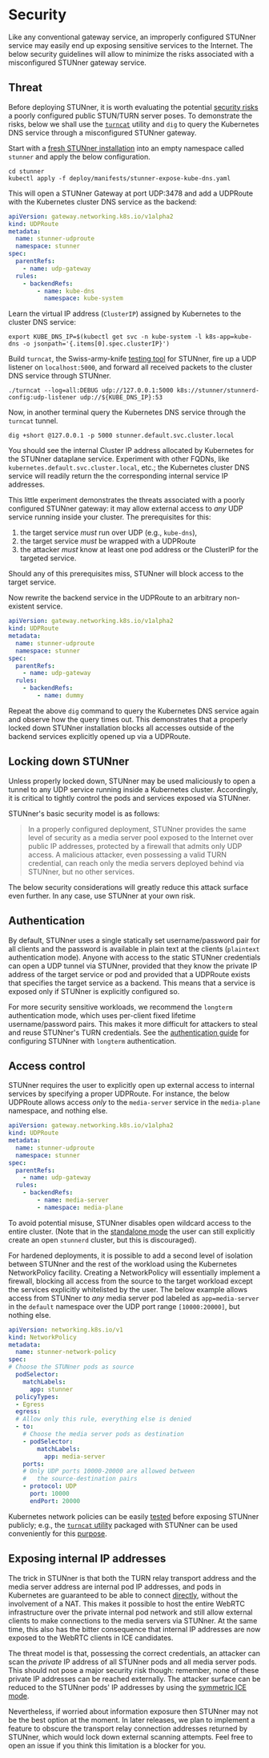 # Security

Like any conventional gateway service, an improperly configured STUNner service may easily end up
exposing sensitive services to the Internet. The below security guidelines will allow to minimize
the risks associated with a misconfigured STUNner gateway service.

## Threat

Before deploying STUNner, it is worth evaluating the potential [security
risks](https://www.rtcsec.com/article/slack-webrtc-turn-compromise-and-bug-bounty) a poorly
configured public STUN/TURN server poses.  To demonstrate the risks, below we shall use the
[`turncat`](cmd/turncat.md) utility and `dig` to query the Kubernetes DNS service through a
misconfigured STUNner gateway.

Start with a [fresh STUNner installation](INSTALL.md) into an empty namespace called `stunner`
and apply the below configuration.

```console
cd stunner
kubectl apply -f deploy/manifests/stunner-expose-kube-dns.yaml
```

This will open a STUNner Gateway at port UDP:3478 and add a UDPRoute with the Kubernetes cluster
DNS service as the backend:

```yaml
apiVersion: gateway.networking.k8s.io/v1alpha2
kind: UDPRoute
metadata:
  name: stunner-udproute
  namespace: stunner
spec:
  parentRefs:
    - name: udp-gateway
  rules:
    - backendRefs:
        - name: kube-dns
          namespace: kube-system
```

Learn the virtual IP address (`ClusterIP`) assigned by Kubernetes to the cluster DNS service:

```console
export KUBE_DNS_IP=$(kubectl get svc -n kube-system -l k8s-app=kube-dns -o jsonpath='{.items[0].spec.clusterIP}')
```

Build `turncat`, the Swiss-army-knife [testing tool](cmd/turncat.md) for STUNner, fire up a
UDP listener on `localhost:5000`, and forward all received packets to the cluster DNS service
through STUNner.

```console
./turncat --log=all:DEBUG udp://127.0.0.1:5000 k8s://stunner/stunnerd-config:udp-listener udp://${KUBE_DNS_IP}:53
```

Now, in another terminal query the Kubernetes DNS service through the `turncat` tunnel.

```console
dig +short @127.0.0.1 -p 5000 stunner.default.svc.cluster.local
```

You should see the internal Cluster IP address allocated by Kubernetes for the STUNner dataplane
service. Experiment with other FQDNs, like `kubernetes.default.svc.cluster.local`, etc.; the
Kubernetes cluster DNS service will readily return the the corresponding internal service IP
addresses.

This little experiment demonstrates the threats associated with a poorly configured STUNner
gateway: it may allow external access to *any* UDP service running inside your cluster. The
prerequisites for this:

1. the target service *must* run over UDP (e.g., `kube-dns`),
2. the target service *must* be wrapped with a UDPRoute
3. the attacker *must* know at least one pod address or the ClusterIP for the targeted service.

Should any of this prerequisites miss, STUNner will block access to the target service.

Now rewrite the backend service in the UDPRoute to an arbitrary non-existent service.

```yaml
apiVersion: gateway.networking.k8s.io/v1alpha2
kind: UDPRoute
metadata:
  name: stunner-udproute
  namespace: stunner
spec:
  parentRefs:
    - name: udp-gateway
  rules:
    - backendRefs:
        - name: dummy
```

Repeat the above `dig` command to query the Kubernetes DNS service again and observe how the query
times out. This demonstrates that a properly locked down STUNner installation blocks all accesses
outside of the backend services explicitly opened up via a UDPRoute.

## Locking down STUNner

Unless properly locked down, STUNner may be used maliciously to open a tunnel to any UDP service
running inside a Kubernetes cluster. Accordingly, it is critical to tightly control the pods and
services exposed via STUNner.

STUNner's basic security model is as follows:

> In a properly configured deployment, STUNner provides the same level of security as a media
server pool exposed to the Internet over public IP addresses, protected by a firewall that admits
only UDP access. A malicious attacker, even possessing a valid TURN credential, can reach only the
media servers deployed behind via STUNner, but no other services.

The below security considerations will greatly reduce this attack surface even further. In any
case, use STUNner at your own risk.

## Authentication

By default, STUNner uses a single statically set username/password pair for all clients and the
password is available in plain text at the clients (`plaintext` authentication mode). Anyone with
access to the static STUNner credentials can open a UDP tunnel via STUNner, provided that they know
the private IP address of the target service or pod and provided that a UDPRoute exists that
specifies the target service as a backend. This means that a service is exposed only if STUNner is
explicitly configured so.

For more security sensitive workloads, we recommend the `longterm` authentication mode, which uses
per-client fixed lifetime username/password pairs. This makes it more difficult for attackers to
steal and reuse STUNner's TURN credentials. See the [authentication guide](AUTH.md) for
configuring STUNner with `longterm` authentication.

## Access control

STUNner requires the user to explicitly open up external access to internal services by specifying
a proper UDPRoute. For instance, the below UDPRoute allows access *only* to the `media-server`
service in the `media-plane` namespace, and nothing else.

```yaml
apiVersion: gateway.networking.k8s.io/v1alpha2
kind: UDPRoute
metadata:
  name: stunner-udproute
  namespace: stunner
spec:
  parentRefs:
    - name: udp-gateway
  rules:
    - backendRefs:
        - name: media-server
        - namespace: media-plane
```

To avoid potential misuse, STUNner disables open wildcard access to the entire cluster. (Note that
in the [standalone mode](OBSOLETE.md) the user can still explicitly create an open `stunnerd`
cluster, but this is discouraged).

For hardened deployments, it is possible to add a second level of isolation between STUNner and the
rest of the workload using the Kubernetes NetworkPolicy facility. Creating a NetworkPolicy will
essentially implement a firewall, blocking all access from the source to the target workload except
the services explicitly whitelisted by the user. The below example allows access from STUNner to
*any* media server pod labeled as `app=media-server` in the `default` namespace over the UDP port
range `[10000:20000]`, but nothing else.

```yaml
apiVersion: networking.k8s.io/v1
kind: NetworkPolicy
metadata:
  name: stunner-network-policy
spec:
# Choose the STUNner pods as source
  podSelector:
    matchLabels:
      app: stunner
  policyTypes:
  - Egress
  egress:
  # Allow only this rule, everything else is denied
  - to:
    # Choose the media server pods as destination
    - podSelector:
        matchLabels:
          app: media-server
    ports:
    # Only UDP ports 10000-20000 are allowed between
    #   the source-destination pairs
    - protocol: UDP
      port: 10000
      endPort: 20000
```

Kubernetes network policies can be easily [tested](https://banzaicloud.com/blog/network-policy)
before exposing STUNner publicly; e.g., the [`turncat` utility](cmd/turncat.md) packaged with
STUNner can be used conveniently for this [purpose](examples/simple-tunnel/README.md).

## Exposing internal IP addresses

The trick in STUNner is that both the TURN relay transport address and the media server address are
internal pod IP addresses, and pods in Kubernetes are guaranteed to be able to connect
[directly](https://sookocheff.com/post/kubernetes/understanding-kubernetes-networking-model/#kubernetes-networking-model),
without the involvement of a NAT. This makes it possible to host the entire WebRTC infrastructure
over the private internal pod network and still allow external clients to make connections to the
media servers via STUNner.  At the same time, this also has the bitter consequence that internal IP
addresses are now exposed to the WebRTC clients in ICE candidates.

The threat model is that, possessing the correct credentials, an attacker can scan the *private* IP
address of all STUNner pods and all media server pods. This should not pose a major security risk
though: remember, none of these private IP addresses can be reached externally. The attacker
surface can be reduced to the STUNner pods' IP addresses by using the [symmetric ICE
mode](DEPLOYMENT.md#symmetric-ice-mode).

Nevertheless, if worried about information exposure then STUNner may not be the best option at the
moment. In later releases, we plan to implement a feature to obscure the transport relay connection
addresses returned by STUNner, which would lock down external scanning attempts. Feel free to open
an issue if you think this limitation is a blocker for you.

